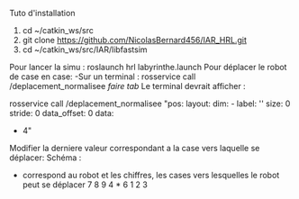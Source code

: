 Tuto d'installation 
 1) cd ~/catkin_ws/src
 2) git clone https://github.com/NicolasBernard456/IAR_HRL.git
 3) cd ~/catkin_ws/src/IAR/libfastsim

Pour lancer la simu : roslaunch hrl labyrinthe.launch
Pour déplacer le robot de case en case:
	-Sur un terminal : rosservice call /deplacement_normalisee *faire tab*
	Le terminal devrait afficher :
	
rosservice call /deplacement_normalisee "pos:
  layout:
    dim:
    - label: ''
      size: 0
      stride: 0
    data_offset: 0
  data:
  - 4"
  
  Modifier la derniere valeur correspondant a la case vers laquelle se déplacer:
  Schéma :
  * correspond au robot et les chiffres, les cases vers lesquelles le robot peut se déplacer
  7 8 9
  4 * 6
  1 2 3
  
